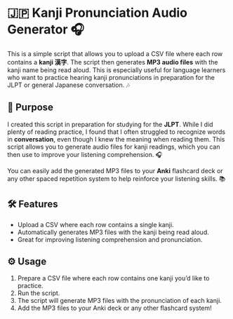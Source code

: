 # 🇯🇵 Kanji Pronunciation Audio Generator 🎧

This is a simple script that allows you to upload a CSV file where each row contains a **kanji 漢字**. The script then generates **MP3 audio files** with the kanji name being read aloud. This is especially useful for language learners who want to practice hearing kanji pronunciations in preparation for the JLPT or general Japanese conversation. 🎶

## 📜 Purpose
I created this script in preparation for studying for the **JLPT**. While I did plenty of reading practice, I found that I often struggled to recognize words in **conversation**, even though I knew the meaning when reading them. This script allows you to generate audio files for kanji readings, which you can then use to improve your listening comprehension. 🎧

You can easily add the generated MP3 files to your **Anki** flashcard deck or any other spaced repetition system to help reinforce your listening skills. 📚

## 🛠️ Features
- Upload a CSV where each row contains a single kanji.
- Automatically generates MP3 files with the kanji being read aloud.
- Great for improving listening comprehension and pronunciation.

## ⚙️ Usage
1. Prepare a CSV file where each row contains one kanji you’d like to practice.
2. Run the script.
3. The script will generate MP3 files with the pronunciation of each kanji.
4. Add the MP3 files to your Anki deck or any other flashcard system!

